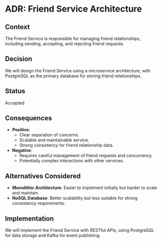 # ADR: Friend Service Architecture

## Context
The Friend Service is responsible for managing friend relationships, including sending, accepting, and rejecting friend requests.

## Decision
We will design the Friend Service using a microservice architecture, with PostgreSQL as the primary database for storing friend relationships.

## Status
Accepted

## Consequences
- **Positive**:
    - Clear separation of concerns.
    - Scalable and maintainable service.
    - Strong consistency for friend relationship data.
- **Negative**:
    - Requires careful management of friend requests and concurrency.
    - Potentially complex interactions with other services.

## Alternatives Considered
- **Monolithic Architecture**: Easier to implement initially but harder to scale and maintain.
- **NoSQL Database**: Better scalability but less suitable for strong consistency requirements.

## Implementation
We will implement the Friend Service with RESTful APIs, using PostgreSQL for data storage and Kafka for event publishing.
